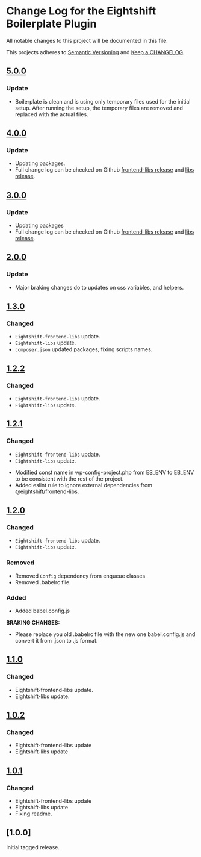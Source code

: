 
# Change Log for the Eightshift Boilerplate Plugin
All notable changes to this project will be documented in this file.

This projects adheres to [Semantic Versioning](https://semver.org/) and [Keep a CHANGELOG](https://keepachangelog.com/).


## [5.0.0]

### Update
- Boilerplate is clean and is using only temporary files used for the initial setup. After running the setup, the temporary files are removed and replaced with the actual files.

## [4.0.0]

### Update
- Updating packages.
- Full change log can be checked on Github [frontend-libs release](https://github.com/infinum/eightshift-frontend-libs/releases/tag/8.0.0) and [libs release](https://github.com/infinum/eightshift-libs/releases/tag/6.4.0).


## [3.0.0]

### Update
- Updating packages
- Full change log can be checked on Github [frontend-libs release](https://github.com/infinum/eightshift-frontend-libs/releases/tag/7.0.0) and [libs release](https://github.com/infinum/eightshift-libs/releases/tag/6.0.0).

## [2.0.0]

### Update
- Major braking changes do to updates on css variables, and helpers.

## [1.3.0]

### Changed
- `Eightshift-frontend-libs` update.
- `Eightshift-libs` update.
- `composer.json` updated packages, fixing scripts names.

## [1.2.2]

### Changed
- `Eightshift-frontend-libs` update.
- `Eightshift-libs` update.

## [1.2.1]

### Changed
- `Eightshift-frontend-libs` update.
- `Eightshift-libs` update.
* Modified const name in wp-config-project.php from ES_ENV to EB_ENV to be consistent with the rest of the project.
* Added eslint rule to ignore external dependencies from @eightshift/frontend-libs.

## [1.2.0]

### Changed
- `Eightshift-frontend-libs` update.
- `Eightshift-libs` update.

### Removed
- Removed `Config` dependency from enqueue classes
- Removed .babelrc file.

### Added
- Added babel.config.js

**BRAKING CHANGES:**
- Please replace you old .babelrc file with the new one babel.config.js and convert it from .json to .js format.

## [1.1.0]

### Changed
- Eightshift-frontend-libs update.
- Eightshift-libs update.

## [1.0.2]

### Changed
- Eightshift-frontend-libs update
- Eightshift-libs update

## [1.0.1]

### Changed
- Eightshift-frontend-libs update
- Eightshift-libs update
- Fixing readme.

## [1.0.0]

Initial tagged release.

[Unreleased]: https://github.com/infinum/eightshift-boilerplate-plugin/compare/master...HEAD

[5.0.0]: https://github.com/infinum/eightshift-boilerplate-plugin/compare/4.0.0...5.0.0
[4.0.0]: https://github.com/infinum/eightshift-boilerplate-plugin/compare/3.0.0...4.0.0
[3.0.0]: https://github.com/infinum/eightshift-boilerplate-plugin/compare/2.0.0...3.0.0
[2.0.0]: https://github.com/infinum/eightshift-boilerplate-plugin/compare/v1.3.0...2.0.0
[1.3.0]: https://github.com/infinum/eightshift-boilerplate-plugin/compare/v1.2.2...v1.3.0
[1.2.2]: https://github.com/infinum/eightshift-boilerplate-plugin/compare/v1.2.1...v1.2.2
[1.2.1]: https://github.com/infinum/eightshift-boilerplate-plugin/compare/v1.2.0...v1.2.1
[1.2.0]: https://github.com/infinum/eightshift-boilerplate-plugin/compare/v1.1.0...v1.2.0
[1.1.0]: https://github.com/infinum/eightshift-boilerplate-plugin/compare/v1.0.2...v1.1.0
[1.0.2]: https://github.com/infinum/eightshift-boilerplate-plugin/compare/v1.0.1...v1.0.2
[1.0.1]: https://github.com/infinum/eightshift-boilerplate-plugin/compare/v1.0.0...v1.0.1
